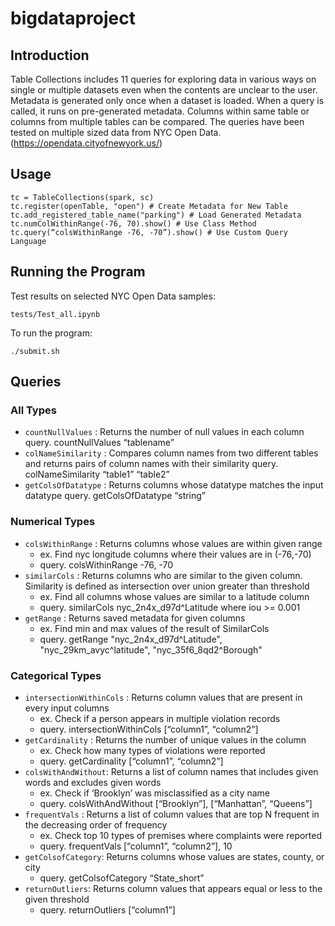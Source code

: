 # bigdataproject
## Introduction
Table Collections includes 11 queries for exploring data in various ways on single or multiple datasets even when the contents are unclear to the user. Metadata is generated only once when a dataset is loaded. When a query is called, it runs on pre-generated metadata. Columns within same table or columns from multiple tables can be compared. The queries have been tested on multiple sized data from NYC Open Data. (https://opendata.cityofnewyork.us/)

## Usage
    tc = TableCollections(spark, sc)
    tc.register(openTable, "open") # Create Metadata for New Table
    tc.add_registered_table_name("parking") # Load Generated Metadata
    tc.numColWithinRange(-76, 70).show() # Use Class Method
    tc.query(“colsWithinRange -76, -70”).show() # Use Custom Query Language

## Running the Program
Test results on selected NYC Open Data samples:

    tests/Test_all.ipynb

To run the program:

    ./submit.sh

## Queries

### All Types

* `countNullValues` : Returns the number of null values in each column
    query. countNullValues “tablename”
* `colNameSimilarity` : Compares column names from two different tables and returns pairs of column names with their similarity
    query. colNameSimilarity “table1” “table2”
* `getColsOfDatatype` : Returns columns whose datatype matches the input datatype
    query. getColsOfDatatype “string”

### Numerical Types

* `colsWithinRange` : Returns columns whose values are within given range
    * ex. Find nyc longitude columns where their values are in (-76,-70)
    * query. colsWithinRange -76, -70​
* `similarCols` : Returns columns who are similar to the given column. Similarity is
defined as intersection over union greater than threshold
    * ex. Find all columns whose values are similar to a latitude column
    * query. similarCols nyc_2n4x_d97d^Latitude where iou >= 0.001​
* `getRange` : Returns saved metadata for given columns
    * ex. Find min and max values of the result of SimilarCols
    * query. getRange "nyc_2n4x_d97d^Latitude", "nyc_29km_avyc^latitude", "nyc_35f6_8qd2^Borough"

### Categorical Types
* `intersectionWithinCols` : Returns column values that are present in every input columns
    * ex. Check if a person appears in multiple violation records
    * query. intersectionWithinCols [“column1”, “column2”]
* `getCardinality` : Returns the number of unique values in the column
    * ex. Check how many types of violations were reported
    * query. getCardinality [“column1”, “column2”]
* `colsWithAndWithout`: Returns a list of column names that includes given words and
excludes given words
    * ex. Check if ‘Brooklyn’ was misclassified as a city name
    * query. colsWithAndWithout [“Brooklyn”], [“Manhattan”, “Queens”]
* `frequentVals` : Returns a list of column values that are top N frequent in the decreasing order of frequency
    * ex. Check top 10 types of premises where complaints were reported
    * query. frequentVals [“column1”, “column2”], 10
* `getColsofCategory`: Returns columns whose values are states, county, or city
    * query. getColsofCategory “State_short”
* `returnOutliers`: Returns column values that appears equal or less to the given threshold
	* query. returnOutliers [“column1”]
